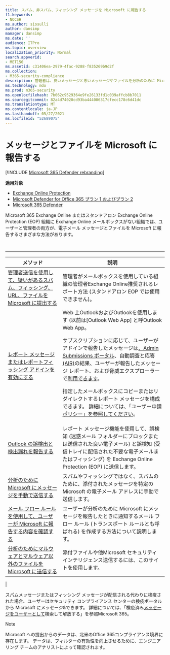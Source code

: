 ```yaml
---
title: スパム、非スパム、フィッシング メッセージを Microsoft に報告する
f1.keywords:
- NOCSH
ms.author: siosulli
author: dansimp
manager: dansimp
ms.date: ''
audience: ITPro
ms.topic: overview
localization_priority: Normal
search.appverid:
- MET150
ms.assetid: c31406ea-2979-4fac-9288-f835269b9d2f
ms.collection:
- M365-security-compliance
description: 管理者は、良いメッセージと悪いメッセージやファイルを分析のために Microsoft に報告するさまざまな方法について説明します。
ms.technology: mdo
ms.prod: m365-security
ms.openlocfilehash: 7b062c9529364e9fe26133fd1c039affcb8b7011
ms.sourcegitcommit: 82a4d74020cd93ba444006317cfecc178c6d41dc
ms.translationtype: MT
ms.contentlocale: ja-JP
ms.lasthandoff: 05/27/2021
ms.locfileid: "52689075"
---
```

# <a name="report-messages-and-files-to-microsoft"></a>メッセージとファイルを Microsoft に報告する

[!INCLUDE [Microsoft 365 Defender rebranding](../includes/microsoft-defender-for-office.md)]

**適用対象**
- [Exchange Online Protection](exchange-online-protection-overview.md)
- [Microsoft Defender for Office 365 プラン 1 およびプラン 2](defender-for-office-365.md)
- [Microsoft 365 Defender](../defender/microsoft-365-defender.md)

Microsoft 365 Exchange Online またはスタンドアロン Exchange Online Protection (EOP) 組織に Exchange Online メールボックスがない組織では、ユーザーと管理者の両方が、電子メール メッセージとファイルを Microsoft に報告するさまざまな方法があります。

<br>

****

|メソッド|説明|
|---|---|
|[管理者送信を使用して、疑いがあるスパム、フィッシング、URL、ファイルを Microsoft に提出する](admin-submission.md)|管理者がメールボックスを使用している組織の管理者Exchange Online推奨されるレポート方法 (スタンドアロン EOP では使用できません)。|
|[レポート メッセージまたはレポートフィッシング アドインを有効にする](enable-the-report-message-add-in.md)|Web 上OutlookおよびOutlookを使用します (以前は[Outlook Web App] と呼Outlook Web App。 <p> サブスクリプションに応じて、ユーザーがアドインで報告したメッセージは[、Admin Submissions ポータル](admin-submission.md)、自動調査と応答[(AIR)](air-view-investigation-results.md)の結果、ユーザーが報告[](view-email-security-reports.md#user-reported-messages-report)したメッセージ レポート、および脅威エクスプローラーで[利用できます](threat-explorer-views.md#email--submissions)。 <p> 指定したメールボックスにコピーまたはリダイレクトするレポート メッセージを構成できます。 詳細については、「ユーザー申請 [ポリシー」を参照してください](user-submission.md)。
|[Outlook の誤検出と検出漏れを報告する](report-false-positives-and-false-negatives.md)|レポート メッセージ機能を使用して、誤検知 (迷惑メール フォルダーにブロックまたは送信された良い電子メール) と誤検知 (受信トレイに配信された不要な電子メールまたはフィッシング) を Exchange Online Protection (EOP) に送信します。|
|[分析のために Microsoft にメッセージを手動で送信する](submit-spam-non-spam-and-phishing-scam-messages-to-microsoft-for-analysis.md)|スパムやフィッシングではなく、スパムのために、添付されたメッセージを特定の Microsoft の電子メール アドレスに手動で送信します。|
|[メール フロー ルールを使用して、ユーザーが Microsoft に報告する内容を確認する](/exchange/security-and-compliance/mail-flow-rules/use-rules-to-see-what-users-are-reporting-to-microsoft)|ユーザーが分析のために Microsoft にメッセージを報告したときに通知するメール フロー ルール (トランスポート ルールとも呼ばれる) を作成する方法について説明します。|
|[分析のためにマルウェアとマルウェア以外のファイルを Microsoft に送信する](submitting-malware-and-non-malware-to-microsoft-for-analysis.md)|添付ファイルや他Microsoft セキュリティ インテリジェンス送信するには、このサイトを使用します。|
|

スパムメッセージまたはフィッシング メッセージが配信される代わりに検疫された場合、ユーザーはセキュリティ コンプライアンス センターの検疫ポータルから Microsoft にメッセージ&できます。 詳細については、「検疫済み[メッセージをユーザーとして](find-and-release-quarantined-messages-as-a-user.md)検索して解放する」を参照Microsoft 365。

> [!NOTE]
> Microsoft への提出からのデータは、北米のOffice 365コンプライアンス境界に存在します。 データは、フィルターの有効性を向上させるために、エンジニアリング チームのアナリストによって確認されます。
